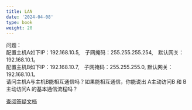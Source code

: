 ```yaml
---
title: LAN
date: '2024-04-08'
type: book
weight: 20
---
```


问题：
<br>
配置主机A如下IP：192.168.10.5,　子网掩码：255.255.255.254,　默认网关：192.168.10.1。
<br>
配置主机B如下IP：192.168.10.7,　子网掩码：255.255.255.0,  默认网关：192.168.10.1。
<br>
请问主机A与主机B能相互通信吗？如果能相互通信，你能说出 A主动访问B 和 B主动访问A 的基本通信流程吗？


[查阅答疑文档](../files/qa-lan.pdf)



